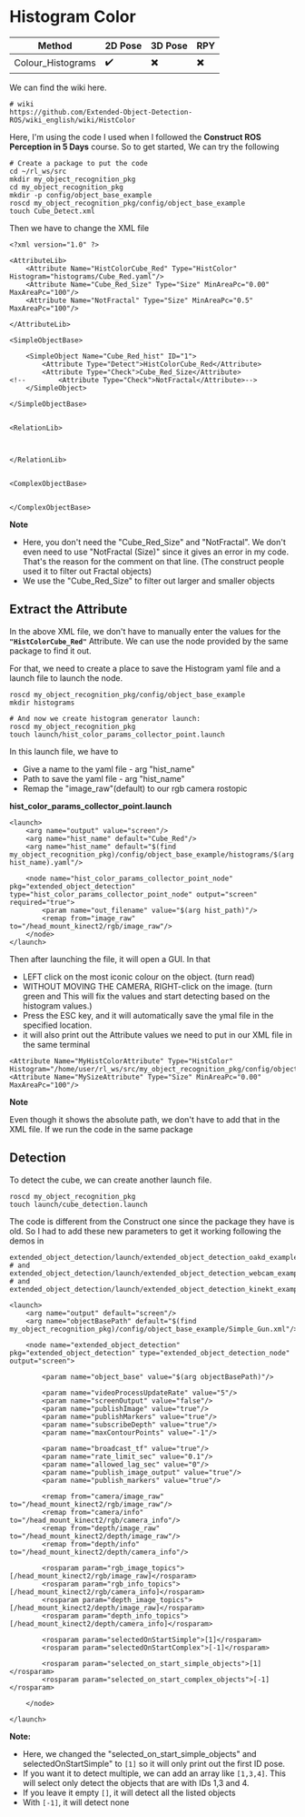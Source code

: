 # Histogram Color

| Method            | 2D Pose   | 3D Pose  | RPY   |
| -----------       | --------  | -------- | ----- |
| Colour_Histograms|  ✔️       | ✖️        | ✖️    


We can find the wiki here.
```
# wiki
https://github.com/Extended-Object-Detection-ROS/wiki_english/wiki/HistColor
```

Here, I'm using the code I used when I followed the **Construct ROS Perception in 5 Days** course. So to get started, We can try the following 

```
# Create a package to put the code
cd ~/rl_ws/src
mkdir my_object_recognition_pkg
cd my_object_recognition_pkg
mkdir -p config/object_base_example
roscd my_object_recognition_pkg/config/object_base_example
touch Cube_Detect.xml
```

Then we have to change the XML file
```
<?xml version="1.0" ?>

<AttributeLib>
    <Attribute Name="HistColorCube_Red" Type="HistColor" Histogram="histograms/Cube_Red.yaml"/>
    <Attribute Name="Cube_Red_Size" Type="Size" MinAreaPc="0.00" MaxAreaPc="100"/>
    <Attribute Name="NotFractal" Type="Size" MinAreaPc="0.5" MaxAreaPc="100"/>
    
</AttributeLib>

<SimpleObjectBase>

    <SimpleObject Name="Cube_Red_hist" ID="1">
        <Attribute Type="Detect">HistColorCube_Red</Attribute>
        <Attribute Type="Check">Cube_Red_Size</Attribute>
<!--        <Attribute Type="Check">NotFractal</Attribute>-->
    </SimpleObject>

</SimpleObjectBase>


<RelationLib>



</RelationLib>


<ComplexObjectBase>


</ComplexObjectBase>

```
**Note**
- Here, you don't need the "Cube_Red_Size" and "NotFractal". We don't even need to use "NotFractal (Size)" since it gives an error in my code. That's the reason for the comment on that line. (The construct people used it to filter out Fractal objects)
- We use the "Cube_Red_Size" to filter out larger and smaller objects

## Extract the Attribute 

In the above XML file, we don't have to manually enter the values for the **`"HistColorCube_Red"`** Attribute. We can use the node provided by the same package to find it out. 

For that, we need to create a place to save the Histogram yaml file and a launch file to launch the node. 

```
roscd my_object_recognition_pkg/config/object_base_example
mkdir histograms

# And now we create histogram generator launch:
roscd my_object_recognition_pkg
touch launch/hist_color_params_collector_point.launch

```

In this launch file, we have to 
- Give a name to the yaml file - arg "hist_name"
- Path to save the yaml file - arg "hist_name"
- Remap the "image_raw"(default) to our rgb camera rostopic
 
**hist_color_params_collector_point.launch**
```
<launch>
    <arg name="output" value="screen"/>
    <arg name="hist_name" default="Cube_Red"/>
    <arg name="hist_name" default="$(find my_object_recognition_pkg)/config/object_base_example/histograms/$(arg hist_name).yaml"/>

    <node name="hist_color_params_collector_point_node" pkg="extended_object_detection" type="hist_color_params_collector_point_node" output="screen" required="true">
        <param name="out_filename" value="$(arg hist_path)"/>
        <remap from="image_raw" to="/head_mount_kinect2/rgb/image_raw"/>
    </node>
</launch>

```

Then after launching the file, it will open a GUI. In that
- LEFT click on the most iconic colour on the object. (turn read)
- WITHOUT MOVING THE CAMERA, RIGHT-click on the image. (turn green and This will fix the values and start detecting based on the histogram values.)
- Press the ESC key, and it will automatically save the ymal file in the specified location.
- it will also print out the Attribute values we need to put in our XML file in the same terminal

```
<Attribute Name="MyHistColorAttribute" Type="HistColor" Histogram="/home/user/rl_ws/src/my_object_recognition_pkg/config/object_base_example/histograms/Cube_Red.yaml"/>
<Attribute Name="MySizeAttribute" Type="Size" MinAreaPc="0.00" MaxAreaPc="100"/>
```

**Note**

Even though it shows the absolute path, we don't have to add that in the XML file. If we run the code in the same package

## Detection

To detect the cube, we can create another launch file.
```
roscd my_object_recognition_pkg
touch launch/cube_detection.launch
```

The code is different from the Construct one since the package they have is old. So I had to add these new parameters to get it working following the demos in 
```
extended_object_detection/launch/extended_object_detection_oakd_example.launch
# and 
extended_object_detection/launch/extended_object_detection_webcam_example.launch
# and
extended_object_detection/launch/extended_object_detection_kinekt_example.launch
```

```
<launch>
    <arg name="output" default="screen"/>
    <arg name="objectBasePath" default="$(find my_object_recognition_pkg)/config/object_base_example/Simple_Gun.xml"/>

    <node name="extended_object_detection" pkg="extended_object_detection" type="extended_object_detection_node" output="screen">

        <param name="object_base" value="$(arg objectBasePath)"/>

        <param name="videoProcessUpdateRate" value="5"/>
        <param name="screenOutput" value="false"/>
        <param name="publishImage" value="true"/>
        <param name="publishMarkers" value="true"/>
        <param name="subscribeDepth" value="true"/>
        <param name="maxContourPoints" value="-1"/>

        <param name="broadcast_tf" value="true"/>
        <param name="rate_limit_sec" value="0.1"/>
        <param name="allowed_lag_sec" value="0"/>
        <param name="publish_image_output" value="true"/>
        <param name="publish_markers" value="true"/>

        <remap from="camera/image_raw" to="/head_mount_kinect2/rgb/image_raw"/>
        <remap from="camera/info" to="/head_mount_kinect2/rgb/camera_info"/>
        <remap from="depth/image_raw" to="/head_mount_kinect2/depth/image_raw"/>
        <remap from="depth/info" to="/head_mount_kinect2/depth/camera_info"/>

        <rosparam param="rgb_image_topics">[/head_mount_kinect2/rgb/image_raw]</rosparam>
        <rosparam param="rgb_info_topics">[/head_mount_kinect2/rgb/camera_info]</rosparam>
        <rosparam param="depth_image_topics">[/head_mount_kinect2/depth/image_raw]</rosparam>
        <rosparam param="depth_info_topics">[/head_mount_kinect2/depth/camera_info]</rosparam>

        <rosparam param="selectedOnStartSimple">[1]</rosparam>
        <rosparam param="selectedOnStartComplex">[-1]</rosparam>

        <rosparam param="selected_on_start_simple_objects">[1]</rosparam>
        <rosparam param="selected_on_start_complex_objects">[-1]</rosparam>

    </node>

</launch>

```


**Note:** 
- Here, we changed the "selected_on_start_simple_objects" and selectedOnStartSimple" to `[1]` so it will only print out the first ID pose. 
- If you want it to detect multiple, we can add an array like `[1,3,4]`. This will select only detect the objects that are with IDs 1,3 and 4.
- If you leave it empty `[]`, it will detect all the listed objects
- With `[-1]`, it will detect none
